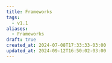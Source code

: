 ```yaml
---
title: Frameworks
tags:
  - v1.1
aliases:
  - Frameworks
draft: true
created_at: 2024-07-08T17:33:33-03:00
updated_at: 2024-09-12T16:50:02-03:00
---
```

